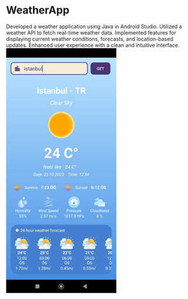 # WeatherApp
 Developed a weather application using Java in Android Studio. Utilized a weather API to fetch real-time weather data. Implemented features for displaying current weather conditions, forecasts, and location-based updates. Enhanced user experience with a clean and intuitive interface.
<img src="WeatherApp/Screenshot_of_app.jpg" width="300" />



